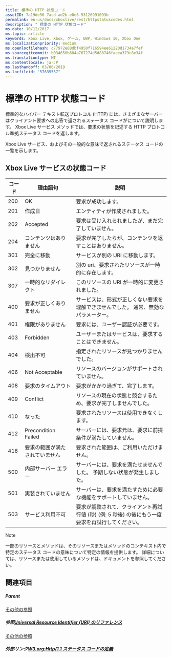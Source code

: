 ```yaml
---
title: 標準の HTTP 状態コード
assetID: 7a19de56-7acd-ad2b-e8e6-53126991093b
permalink: en-us/docs/xboxlive/rest/httpstatuscodes.html
description: " 標準の HTTP 状態コード"
ms.date: 10/12/2017
ms.topic: article
keywords: Xbox Live, Xbox, ゲーム, UWP, Windows 10, Xbox One
ms.localizationpriority: medium
ms.openlocfilehash: c77972e88dbf4950f716594ee61220d1734a7fef
ms.sourcegitcommit: b034650b684a767274d5d88746faeea373c8e34f
ms.translationtype: MT
ms.contentlocale: ja-JP
ms.lasthandoff: 03/06/2019
ms.locfileid: "57635557"
---
```

# <a name="standard-http-status-codes"></a>標準の HTTP 状態コード
 
標準的なハイパー テキスト転送プロトコル (HTTP) には、さまざまなサーバーはクライアント要求への応答で返されるステータス コードがについて説明します。 Xbox Live サービス メソッドでは、要求の状態を記述する HTTP プロトコル準拠ステータス コードを返します。
 
Xbox Live サービス、およびその一般的な意味で返されるステータス コードの一覧を示します。
 
<a id="ID4EAB"></a>

 
## <a name="xbox-live-services-status-codes"></a>Xbox Live サービスの状態コード
 
| コード| 理由語句| 説明| 
| --- | --- | --- | 
| 200| OK| 要求が成功します。| 
| 201| 作成日| エンティティが作成されました。| 
| 202| Accepted| 要求は受け入れられましたが、まだ完了していません。| 
| 204| コンテンツはありません| 要求が完了したらが、コンテンツを返すことはありません。| 
| 301| 完全に移動| サービスが別の URI に移動します。| 
| 302| 見つかりません| 別の uri、要求されたリソースが一時的に存在します。| 
| 307| 一時的なリダイレクト| このリソースの URI が一時的に変更されました。| 
| 400| 要求が正しくありません| サービスは、形式が正しくない要求を理解できませんでした。 通常、無効なパラメーター。| 
| 401| 権限がありません| 要求には、ユーザー認証が必要です。| 
| 403| Forbidden| ユーザーまたはサービスは、要求することはできません。| 
| 404| 検出不可| 指定されたリソースが見つかりませんでした。| 
| 406| Not Acceptable| リソースのバージョンがサポートされていません。| 
| 408| 要求のタイムアウト| 要求がかかり過ぎて、完了します。| 
| 409| Conflict| リソースの現在の状態と競合するため、要求が完了しませんでした。| 
| 410| なった| 要求されたリソースは使用できなくします。| 
| 412| Precondition Failed| サーバーには、要求元は、要求に前提条件が満たしていません。| 
| 416| 要求の範囲が満たされていません| 要求された範囲は、ご利用いただけません。| 
| 500| 内部サーバー エラー| サーバーには、要求を満たせませんでした。 予期しない状態が発生しました。| 
| 501| 実装されていません| サーバーは、要求を満たすために必要な機能をサポートしていません。| 
| 503| サービス利用不可| 要求が調整されて、クライアント再試行値 (秒) (例: 5 秒後) の後にもう一度要求を再試行してください。| 
 

> [!NOTE] 
> 一部のリソースとメソッドは、そのリソースまたはメソッドのコンテキスト内で特定のステータス コードの意味について特定の情報を提供します。 詳細については、リソースまたは使用しているメソッドは、ドキュメントを参照してください。 

  
<a id="ID4E3BAC"></a>

 
## <a name="see-also"></a>関連項目
 
<a id="ID4E5BAC"></a>

 
##### <a name="parent"></a>Parent  

[その他の参照](atoc-xboxlivews-reference-additional.md)

  
<a id="ID4EKCAC"></a>

 
##### <a name="reference--universal-resource-identifier-uri-referenceuriatoc-xboxlivews-reference-urismd"></a>参照[Universal Resource Identifier (URI) のリファレンス](../uri/atoc-xboxlivews-reference-uris.md)

 [その他の参照](atoc-xboxlivews-reference-additional.md)

  
<a id="ID4EZCAC"></a>

 
##### <a name="external-links--w3org-http11-status-code-definitionshttpswwww3orgprotocolsrfc2616rfc2616-sec10htmlsec10"></a>外部リンク[W3.org:Http/1.1 ステータス コードの定義](https://www.w3.org/Protocols/rfc2616/rfc2616-sec10.html#sec10)

   